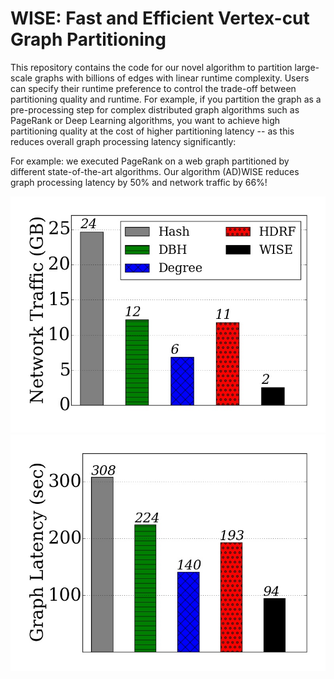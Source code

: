 # WISE: Fast and Efficient Vertex-cut Graph Partitioning

This repository contains the code for our novel algorithm to partition large-scale graphs with billions of edges with linear runtime complexity. Users can specify their runtime preference to control the trade-off between partitioning quality and runtime. For example, if you partition the graph as a pre-processing step for complex distributed graph algorithms such as PageRank or Deep Learning algorithms, you want to achieve high partitioning quality at the cost of higher partitioning latency -- as this reduces overall graph processing latency significantly:

For example: we executed PageRank on a web graph partitioned by different state-of-the-art algorithms. Our algorithm (AD)WISE reduces graph processing latency by 50% and network traffic by 66%!

![Traffic Savings](https://github.com/GraphPartitioning/WISE/blob/master/graphTraffic.jpg)
![Latency Savings](https://github.com/GraphPartitioning/WISE/blob/master/graphLatency.jpg)
